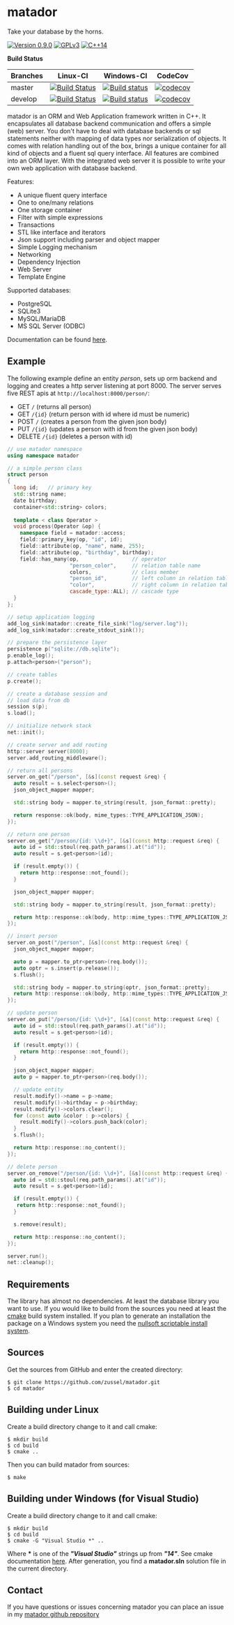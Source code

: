 matador
=======

Take your database by the horns.

[![Version 0.9.0](https://badge.fury.io/gh/zussel%2Fmatador.svg)](https://badge.fury.io/gh/zussel%2Fmatador)
[![GPLv3](https://img.shields.io/badge/License-GPL%20v3-blue.svg)](https://raw.githubusercontent.com/zussel/matador/develop/License)
[![C++14](https://img.shields.io/badge/language-C%2B%2B14-yellow.svg)](https://en.wikipedia.org/wiki/C%2B%2B14)

__Build Status__

| Branches    | Linux-CI | Windows-CI |  CodeCov  |
|-------------|-----------|-----------|-----------|
| master      |[![Build Status](https://github.com/zussel/matador/actions/workflows/linux.yml/badge.svg?branch=master)](https://github.com/zussel/matador/actions/workflows/linux.yml?query=branch%3Amaster)|[![Build status](https://ci.appveyor.com/api/projects/status/fs50s053d085q5j8/branch/master?svg=true)](https://ci.appveyor.com/project/zussel/matador/branch/master)|[![codecov](https://codecov.io/gh/zussel/matador/branch/master/graph/badge.svg?token=3PhtuRr0a8)](https://codecov.io/gh/zussel/matador)|
| develop     |[![Build Status](https://github.com/zussel/matador/actions/workflows/linux.yml/badge.svg?branch=develop)](https://github.com/zussel/matador/actions/workflows/linux.yml?query=branch%3Adevelop)|[![Build status](https://ci.appveyor.com/api/projects/status/fs50s053d085q5j8/branch/develop?svg=true)](https://ci.appveyor.com/project/zussel/matador/branch/develop)|[![codecov](https://codecov.io/gh/zussel/matador/branch/develop/graph/badge.svg?token=3PhtuRr0a8)](https://codecov.io/gh/zussel/matador)|

matador is an ORM and Web Application framework written in C++. It
encapsulates all database backend communication and offers a simple (web) server.
You don't have to deal with database backends or sql statements neither with mapping of
data types nor serialization of objects. It comes with relation handling out
of the box, brings a unique container for all kind of objects and a fluent sql
query interface. All features are combined into an ORM layer. With the integrated web server
it is possible to write your own web application with database backend.

Features:

 * A unique fluent query interface
 * One to one/many relations
 * One storage container
 * Filter with simple expressions
 * Transactions
 * STL like interface and iterators
 * Json support including parser and object mapper
 * Simple Logging mechanism
 * Networking
 * Dependency Injection
 * Web Server
 * Template Engine
 
Supported databases:
 * PostgreSQL
 * SQLite3
 * MySQL/MariaDB
 * MS SQL Server (ODBC)

Documentation can be found [here](http://zussel.github.io/matador).

Example
-------

The following example define an entity _person_, sets up orm backend and
logging and creates a http server listening at port 8000. The server serves
five REST apis at ```http://localhost:8000/person/```:
- GET ```/``` (returns all person)
- GET ```/{id}``` (return person with id where id must be numeric)
- POST ```/``` (creates a person from the given json body)
- PUT ```/{id}``` (updates a person with id from the given json body)
- DELETE ```/{id}``` (deletes a person with id)

```cpp
// use matador namespace
using namespace matador

// a simple person class
struct person
{
  long id;   // primary key
  std::string name;
  date birthday;
  container<std::string> colors;
  
  template < class Operator >
  void process(Operator &op) {
    namespace field = matador::access;
    field::primary_key(op, "id", id);
    field::attribute(op, "name", name, 255);
    field::attribute(op, "birthday", birthday);
    field::has_many(op,                 // operator
                    "person_color",     // relation table name
                    colors,             // class member
                    "person_id",        // left column in relation table
                    "color",            // right column in relation table
                    cascade_type::ALL); // cascade type
  }
};

// setup application logging
add_log_sink(matador::create_file_sink("log/server.log"));
add_log_sink(matador::create_stdout_sink());

// prepare the persistence layer
persistence p("sqlite://db.sqlite");
p.enable_log();
p.attach<person>("person");

// create tables
p.create();

// create a database session and
// load data from db
session s(p);
s.load();

// initialize network stack
net::init();

// create server and add routing
http::server server(8000);
server.add_routing_middleware();

// return all persons
server.on_get("/person", [&s](const request &req) {
  auto result = s.select<person>();
  json_object_mapper mapper;

  std::string body = mapper.to_string(result, json_format::pretty);

  return response::ok(body, mime_types::TYPE_APPLICATION_JSON);
});

// return one person
server.on_get("/person/{id: \\d+}", [&s](const http::request &req) {
  auto id = std::stoul(req.path_params().at("id"));
  auto result = s.get<person>(id);

  if (result.empty()) {
    return http::response::not_found();
  }

  json_object_mapper mapper;

  std::string body = mapper.to_string(result, json_format::pretty);

  return http::response::ok(body, http::mime_types::TYPE_APPLICATION_JSON);
});

// insert person
server.on_post("/person", [&s](const http::request &req) {
  json_object_mapper mapper;

  auto p = mapper.to_ptr<person>(req.body());
  auto optr = s.insert(p.release());
  s.flush();

  std::string body = mapper.to_string(optr, json_format::pretty);
  return http::response::ok(body, http::mime_types::TYPE_APPLICATION_JSON);
});

// update person
server.on_put("/person/{id: \\d+}", [&s](const http::request &req) {
  auto id = std::stoul(req.path_params().at("id"));
  auto result = s.get<person>(id);

  if (result.empty()) {
    return http::response::not_found();
  }

  json_object_mapper mapper;
  auto p = mapper.to_ptr<person>(req.body());

  // update entity
  result.modify()->name = p->name;
  result.modify()->birthday = p->birthday;
  result.modify()->colors.clear();
  for (const auto &color : p->colors) {
    result.modify()->colors.push_back(color);
  }
  s.flush();

  return http::response::no_content();
});

// delete person
server.on_remove("/person/{id: \\d+}", [&s](const http::request &req) {
  auto id = std::stoul(req.path_params().at("id"));
  auto result = s.get<person>(id);

  if (result.empty()) {
   return http::response::not_found();
  }

  s.remove(result);

  return http::response::no_content();
});

server.run();
net::cleanup();
```
Requirements
------------

The library has almost no dependencies. At least the database library you want to use.
If you would like to build from the sources you need at least the
[cmake](http://www.cmake.org) build system installed. If you plan to generate an installation
the package on a Windows system you need the
[nullsoft scriptable install system](http://nsis.sourceforge.net).
          
Sources
-------

Get the sources from GitHub and enter the created directory:

    $ git clone https://github.com/zussel/matador.git
    $ cd matador

Building under Linux
--------------------

Create a build directory change to it and call cmake:

    $ mkdir build
    $ cd build
    $ cmake ..
    
Then you can build matador from sources:

    $ make

Building under Windows (for Visual Studio)
------------------------------------------

Create a build directory change to it and call cmake:

    $ mkdir build
    $ cd build
    $ cmake -G "Visual Studio *" ..

Where __*__ is one of the *__"Visual Studio"__* strings up from *__"14"__*. See cmake
documentation [here](https://cmake.org/cmake/help/v3.6/manual/cmake-generators.7.html?#visual-studio-generators).
After generation, you find a __matador.sln__ solution file in the current directory.

Contact
-------

If you have questions or issues concerning matador you can place an issue in my
[matador github repository](https://github.com/zussel/matador/issues?milestone=1&state=open)
